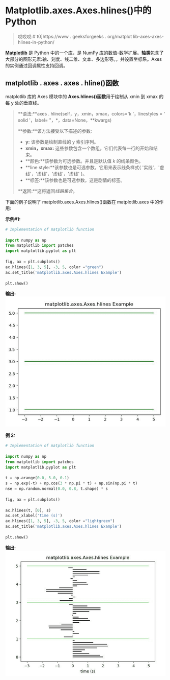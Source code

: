 # Matplotlib.axes.Axes.hlines()中的 Python

> 哎哎哎:# t0]https://www . geeksforgeeks . org/matplot lib-axes-axes-hlines-in-python/

**[Matplotlib](https://www.geeksforgeeks.org/python-introduction-matplotlib/)** 是 Python 中的一个库，是 NumPy 库的数值-数学扩展。**轴类**包含了大部分的图形元素:轴、刻度、线二维、文本、多边形等。，并设置坐标系。Axes 的实例通过回调属性支持回调。

## matplotlib . axes . axes . hline()函数

matplotlib 库的 Axes 模块中的 **Axes.hlines()函数**用于绘制从 xmin 到 xmax 的每 y 处的垂直线。

> **语法:**axes . hline(self，y，xmin，xmax，colors='k '，linestyles = ' solid '，label= "，*，data=None，**kwargs)
> 
> **参数:**该方法接受以下描述的参数:
> 
> *   **y:** 该参数是绘制直线的 y 索引序列。
> *   **xmin，xmax:** 这些参数包含一个数组。它们代表每一行的开始和结束。
> *   **颜色:**该参数为可选参数。并且是默认值 *k* 的线条颜色。
> *   **line style:**该参数也是可选参数。它用来表示线条样式{ '实线'，'虚线'，'虚线'，'虚线'，'虚线' }。
> *   **标签:**该参数也是可选参数。这是剧情的标签。
> 
> **返回:**这将返回*线路集合*。

下面的例子说明了 matplotlib.axes.Axes.hlines()函数在 matplotlib.axes 中的作用:

**示例#1:**

```py
# Implementation of matplotlib function

import numpy as np
from matplotlib import patches
import matplotlib.pyplot as plt

fig, ax = plt.subplots()
ax.hlines([1, 3, 5], -3, 5, color ="green")
ax.set_title('matplotlib.axes.Axes.hlines Example')

plt.show()
```

**输出:**
![](img/827ea077bac95ddc01f10fbe1f9fe991.png)

**例 2:**

```py
# Implementation of matplotlib function

import numpy as np
from matplotlib import patches
import matplotlib.pyplot as plt

t = np.arange(0.0, 5.0, 0.1)
s = np.exp(-t) + np.cos(3 * np.pi * t) + np.sin(np.pi * t)
nse = np.random.normal(0.0, 0.8, t.shape) * s

fig, ax = plt.subplots()

ax.hlines(t, [0], s)
ax.set_xlabel('time (s)')
ax.hlines([1, 3, 5], -3, 5, color ="lightgreen")
ax.set_title('matplotlib.axes.Axes.hlines Example')

plt.show()
```

**输出:**
![](img/6409aab54f4f21f542c996a41f574eaa.png)